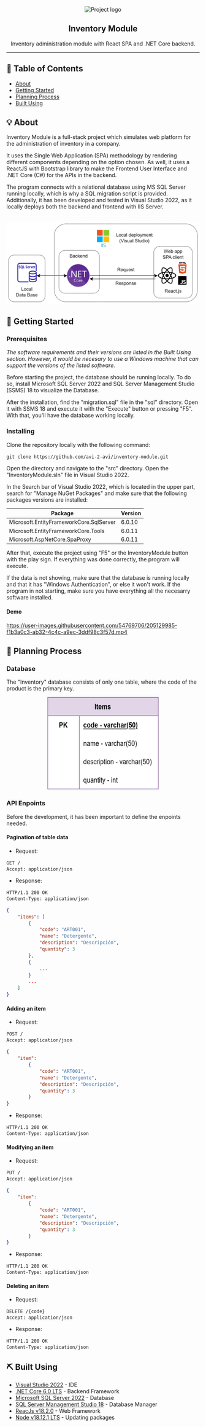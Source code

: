 
<p align="center">
 <img width=180px height=180px src="https://beta.smarter.codes/wp-content/uploads/2020/04/15-.net_.png" alt="Project logo">
</p>

<h2 align="center">Inventory Module</h2>

<p align="center"> 
Inventory administration module with React SPA and .NET Core backend.
    <br> 
</p>

---


## 📝 Table of Contents
- [About](#about)
- [Getting Started](#getting_started)
- [Planning Process](#planning)
- [Built Using](#built_using)

## 💡 About <a name = "about"></a>
Inventory Module is a full-stack project which simulates web platform for the administration of inventory in a company.

It uses the Single Web Application (SPA) methodology by rendering different components depending on the option chosen. As well, it uses a ReactJS with Bootstrap library to make the Frontend User Interface and .NET Core (C#) for the APIs in the backend.

The program connects with a relational database using MS SQL Server running locally, which is why a SQL migration script is provided. Additionally, it has been developed and tested in Visual Studio 2022, as it locally deploys both the backend and frontend with IIS Server.

<br>

<img src="img/flow.png">

<br>

## 🏁 Getting Started <a name = "getting_started"></a>

### Prerequisites

*The software requirements and their versions are listed in the <a name = "built_using"> Built Using </a> section. However, it would be necesary to use a Windows machine that can support the versions of the listed software.*

Before starting the project, the database should be running locally. To do so, install Microsoft SQL Server 2022 and SQL Server Management Studio (SSMS) 18 to visualize the Database. 

After the installation, find the "migration.sql" file in the "sql" directory. Open it with SSMS 18 and execute it with the "Execute" button or pressing "F5". With that, you'll have the database working locally.

### Installing

Clone the repository locally with the following command:

```
git clone https://github.com/avi-2-avi/inventory-module.git
```

Open the directory and navigate to the "src" directory. Open the "InventoryModule.sln" file in Visual Studio 2022.

In the Search bar of Visual Studio 2022, which is located in the upper part, search for "Manage NuGet Packages" and make sure that the following packages versions are installed:

Package | Version 
---|---
Microsoft.EntityFrameworkCore.SqlServer | 6.0.10 
Microsoft.EntityFrameworkCore.Tools | 6.0.11 
Microsoft.AspNetCore.SpaProxy | 6.0.11 

<!--Connecting to DB (for development)-->
<!---
Command for connecting to the database using Scaffold-DbContext in Package Manager Console (Tools -> NuGet Package Manager -> Package Manager Console):
https://learn.microsoft.com/en-us/ef/core/cli/powershell

Make sure your local database has Windows authentication mode or it won't work.

```
Scaffold-DbContext "Server=(local); DataBase=Inventory;Integrated Security=true;TrustServerCertificate=True" Microsoft.EntityFrameworkCore.SqlServer -OutPutDir Models
```
-->

After that, execute the project using "F5" or the InventoryModule button with the play sign. If everything was done correctly, the program will execute. 

If the data is not showing, make sure that the database is running locally and that it has "Windows Authentication", or else it won't work. If the program in not starting, make sure you have everything all the necesarry software installed.


#### Demo

https://user-images.githubusercontent.com/54769706/205129985-f1b3a0c3-ab32-4c4c-a9ec-3ddf98c3f57d.mp4


## 💭 Planning Process <a name = "planning"></a>

### Database
The "Inventory" database consists of only one table, where the code of the product is the primary key.

<div align="center" style="text-align:center">
<img height=240 width=290 src="img/db.png">
</div>

### API Enpoints
Before the development, it has been important to define the enpoints needed.
#### Pagination of table data

- Request:
```
GET /
Accept: application/json
```
- Response:
```
HTTP/1.1 200 OK
Content-Type: application/json
```
```json
{
    "items": [
        {
            "code": "ART001",
            "name": "Detergente",
            "description": "Descripción",
            "quantity": 3
        },
        {
            ...
        }
        ...
    ]
}
```

#### Adding an item

- Request:
```
POST /
Accept: application/json
```
```json
{
    "item": 
        {
            "code": "ART001",
            "name": "Detergente",
            "description": "Descripción",
            "quantity": 3
        }
}
```

- Response:
```
HTTP/1.1 200 OK
Content-Type: application/json
```
#### Modifying an item

- Request:
```
PUT /
Accept: application/json
```
```json
{
    "item": 
        {
            "code": "ART001",
            "name": "Detergente",
            "description": "Descripción",
            "quantity": 3
        }
}
```

- Response:
```
HTTP/1.1 200 OK
Content-Type: application/json
```
#### Deleting an item

- Request:
```
DELETE /{code}
Accept: application/json
```

- Response:
```
HTTP/1.1 200 OK
Content-Type: application/json
```

## ⛏️ Built Using <a name = "built_using"></a>
- [Visual Studio 2022](https://visualstudio.microsoft.com/vs/) - IDE
- [.NET Core 6.0 LTS](https://dotnet.microsoft.com/en-us/download/dotnet/6.0) - Backend Framework
- [Microsoft SQL Server 2022](https://www.microsoft.com/en-us/sql-server/sql-server-downloads) - Database
- [SQL Server Management Studio 18](https://learn.microsoft.com/en-us/sql/ssms/download-sql-server-management-studio-ssms?redirectedfrom=MSDN&view=sql-server-ver16) - Database Manager
- [ReacJs v18.2.0](https://reactjs.org/) - Web Framework
- [Node v18.12.1 LTS](https://nodejs.org/en/) - Updating packages
